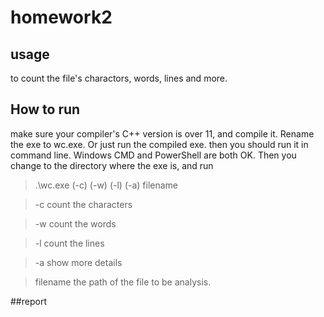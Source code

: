 # homework2
## usage
to count the file's charactors, words, lines and more.
## How to run 
make sure your compiler's C++ version is over 11, and compile it. Rename the exe to wc.exe.
Or just run the compiled exe.
then you should run it in command line. Windows CMD and PowerShell are both OK.
Then you change to the directory where the exe is, and run
> .\wc.exe (-c) (-w) (-l) (-a) filename

> -c count the characters

> -w count the words

> -l count the lines

> -a show more details

> filename the path of the file to be analysis.

##report




